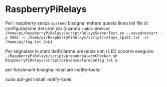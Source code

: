 # RaspberryPiRelays

Per i raspberry senza `systemd` bisogna mettere questa linea nel file di configurazione dei cron job (usando `sudo`):
`@reboot /home/pi/RaspberryPiRelays/script/RelaysServerTest.py --savedrestart -p 5002 -c /home/pi/RaspberryPiRelays/script/relays_rpi02.txt  >> /home/pi/log.txt 2>&1
`

Per segnalare lo stato dell'allarme presenze con i LED occorre eseguire:
`./RaspberryPiRelays/script/presencealarmChecker.sh RaspberryPiRelays/script/presencealarmConfig.txt &`

per funzionare bisogna installare inotify-tools:

sudo apt-get install inotify-tools
